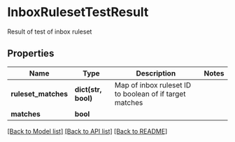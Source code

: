 # InboxRulesetTestResult

Result of test of inbox ruleset
## Properties
Name | Type | Description | Notes
------------ | ------------- | ------------- | -------------
**ruleset_matches** | **dict(str, bool)** | Map of inbox ruleset ID to boolean of if target matches | 
**matches** | **bool** |  | 

[[Back to Model list]](../README#documentation-for-models) [[Back to API list]](../README#documentation-for-api-endpoints) [[Back to README]](../README)


